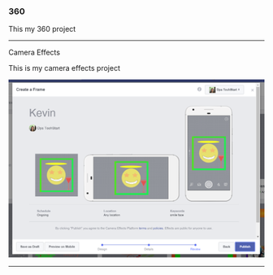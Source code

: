 ### 360

This my 360 project

<script src="//360.vizor.io/scripts/embed.js" data-vizorurl="https://360.vizor.io/embed/v/gdvll" ></script>

***

Camera Effects

This is my camera effects project

![Smile face](https://github.com/Camposkevin/Camposkevin.GitHub.io/blob/master/Kevin.PNG?raw=true "Optional Title")

***
